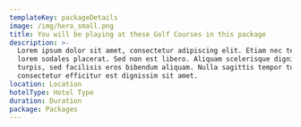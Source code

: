 ```yaml
---
templateKey: packageDetails
image: /img/hero_small.png
title: You will be playing at these Golf Courses in this package
description: >-
  Lorem ipsum dolor sit amet, consectetur adipiscing elit. Etiam nec tellus eu
  lorem sodales placerat. Sed non est libero. Aliquam scelerisque dignissim
  turpis, sed facilisis eros bibendum aliquam. Nulla sagittis tempor turpis,
  consectetur efficitur est dignissim sit amet. 
location: Location
hotelType: Hotel Type
duration: Duration
package: Packages
---
```


